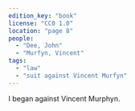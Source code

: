 ```yaml
---
edition_key: "book"
license: "CC0 1.0"
location: "page 8"
people:
  - "Dee, John"
  - "Murfyn, Vincent"
tags:
  - "law"
  - "suit against Vincent Murfyn"
---
```

I began against Vincent Murphyn.
